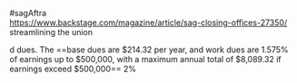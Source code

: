 #sagAftra  
https://www.backstage.com/magazine/article/sag-closing-offices-27350/
streamlining the union

d dues. The ==base dues are $214.32 per year, and work dues are 1.575% of earnings up to $500,000, with a maximum annual total of $8,089.32 if earnings exceed $500,000==
2%
